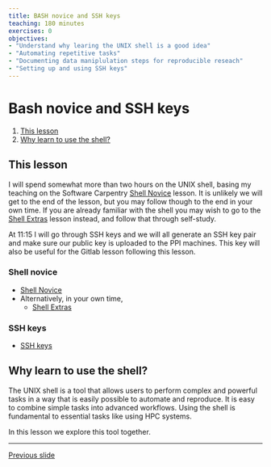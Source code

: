 ```yaml
---
title: BASH novice and SSH keys
teaching: 180 minutes
exercises: 0
objectives:
- "Understand why learing the UNIX shell is a good idea"
- "Automating repetitive tasks"
- "Documenting data maniplulation steps for reproducible reseach"
- "Setting up and using SSH keys"
---
```

# Bash novice and SSH keys

1. [This lesson](#this-lesson)
2. [Why learn to use the shell?](#why-learn-to.use-the-shell)

## This lesson

I will spend somewhat more than two hours on the UNIX shell, basing my teaching on the Software Carpentry [Shell Novice](https://swcarpentry.github.io/shell-novice/) lesson. 
It is unlikely we will get to the end of the lesson, but you may follow though to the end in your own time.
If you are already familiar with the shell you may wish to go to the [Shell Extras](https://carpentries-incubator.github.io/shell-extras/) lesson instead, and follow that through self-study. 

At 11:15 I will go through SSH keys and we will all generate an SSH key pair and make sure our public key is uploaded to the PPI machines. 
This key will also be useful for the Gitlab lesson following this lesson. 

### Shell novice
- [Shell Novice](https://swcarpentry.github.io/shell-novice/)
- Alternatively, in your own time,
    - [Shell Extras](https://carpentries-incubator.github.io/shell-extras/) 


### SSH keys
- [SSH keys](https://arnsteio.github.io/ssh-keys-2024-10/)

## Why learn to use the shell?

The UNIX shell is a tool that allows users to perform complex and powerful tasks in a way that is easily possible to automate and reproduce. 
It is easy to combine simple tasks into advanced workflows. 
Using the shell is fundamental to essential tasks like using HPC systems. 

In this lesson we explore this tool together.  

---
[Previous slide](README.md)
